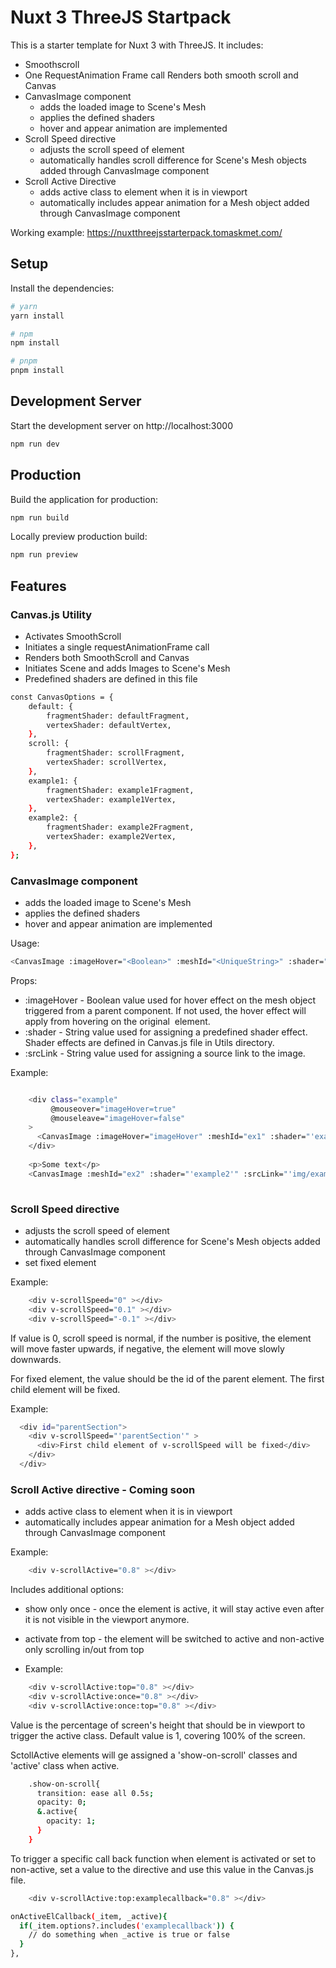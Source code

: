 # Nuxt 3 ThreeJS Startpack

This is a starter template for Nuxt 3 with ThreeJS. It includes:

- Smoothscroll
- One RequestAnimation Frame call Renders both smooth scroll and Canvas
- CanvasImage component
    - adds the loaded image to Scene's Mesh
    - applies the defined shaders
    - hover and appear animation are implemented
- Scroll Speed directive
    - adjusts the scroll speed of element
    - automatically handles scroll difference for Scene's Mesh objects added through CanvasImage component
- Scroll Active Directive
    - adds active class to element when it is in viewport
    - automatically includes appear animation for a Mesh object added through CanvasImage component

Working example: https://nuxtthreejsstarterpack.tomaskmet.com/

## Setup

Install the dependencies:

```bash
# yarn
yarn install

# npm
npm install

# pnpm
pnpm install
```

## Development Server

Start the development server on http://localhost:3000

```bash
npm run dev
```

## Production

Build the application for production:

```bash
npm run build
```

Locally preview production build:

```bash
npm run preview
```

## Features

### Canvas.js Utility

- Activates SmoothScroll
- Initiates a single requestAnimationFrame call
- Renders both SmoothScroll and Canvas
- Initiates Scene and adds Images to Scene's Mesh
- Predefined shaders are defined in this file

```bash
const CanvasOptions = {
    default: {
        fragmentShader: defaultFragment,
        vertexShader: defaultVertex,
    },
    scroll: {
        fragmentShader: scrollFragment,
        vertexShader: scrollVertex,
    },
    example1: {
        fragmentShader: example1Fragment,
        vertexShader: example1Vertex,
    },
    example2: {
        fragmentShader: example2Fragment,
        vertexShader: example2Vertex,
    },
};
```

### CanvasImage component

- adds the loaded image to Scene's Mesh
- applies the defined shaders
- hover and appear animation are implemented

Usage:

```bash
<CanvasImage :imageHover="<Boolean>" :meshId="<UniqueString>" :shader="<String>" :srcLink="<String>" />
```

Props:

- :imageHover - Boolean value used for hover effect on the mesh object triggered from a parent component. If not used,
  the hover effect will apply from hovering on the original <img> element.
- :shader - String value used for assigning a predefined shader effect. Shader effects are defined in Canvas.js file in
  Utils directory.
- :srcLink - String value used for assigning a source link to the image.

Example:

```bash 

    <div class="example"
         @mouseover="imageHover=true"
         @mouseleave="imageHover=false"
    >
      <CanvasImage :imageHover="imageHover" :meshId="ex1" :shader="'example1'" :srcLink="'img/example1.jpg'" />
    </div>
    
    <p>Some text</p>
    <CanvasImage :meshId="ex2" :shader="'example2'" :srcLink="'img/example2.jpg'" />
  
```

### Scroll Speed directive

- adjusts the scroll speed of element
- automatically handles scroll difference for Scene's Mesh objects added through CanvasImage component
- set fixed element

Example:

```bash 
    <div v-scrollSpeed="0" ></div>  
    <div v-scrollSpeed="0.1" ></div>  
    <div v-scrollSpeed="-0.1" ></div>  
```
If value is 0, scroll speed is normal, if the number is positive, the element will move faster upwards, if negative, the
element will move slowly downwards.

For fixed element, the value should be the id of the parent element. The first child element will be fixed.

Example:

```bash 
  <div id="parentSection">
    <div v-scrollSpeed="'parentSection'" >
      <div>First child element of v-scrollSpeed will be fixed</div>
    </div>      
  </div>
```

### Scroll Active directive - Coming soon

- adds active class to element when it is in viewport
- automatically includes appear animation for a Mesh object added through CanvasImage component

Example:

```bash 
    <div v-scrollActive="0.8" ></div>  
```

Includes additional options:
- show only once - once the element is active, it will stay active even after it is not visible in the viewport anymore.
- activate from top - the element will be switched to active and non-active only scrolling in/out from top
  
- Example:

```bash 
    <div v-scrollActive:top="0.8" ></div>  
    <div v-scrollActive:once="0.8" ></div>  
    <div v-scrollActive:once:top="0.8" ></div>  
```

Value is the percentage of screen's height that should be in viewport to trigger the active class. Default value is 1,
covering 100% of the screen.

SctollActive elements will ge assigned a 'show-on-scroll' classes and 'active' class when active.

```bash 
    .show-on-scroll{
      transition: ease all 0.5s;
      opacity: 0;
      &.active{
        opacity: 1;        
      }
    }
```

To trigger a specific call back function when element is activated or set to non-active, set a value to the directive and use this value in the Canvas.js file.

```bash 
    <div v-scrollActive:top:examplecallback="0.8" ></div>  
```

```bash 
onActiveElCallback(_item, _active){
  if(_item.options?.includes('examplecallback')) {
    // do something when _active is true or false
  }
},
```








